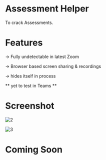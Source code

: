# Assessment Helper
To crack Assessments.

# Features
-> Fully undetectable in latest Zoom

-> Browser based screen sharing & recordings

-> hides itself in process

** yet to test in Teams **

# Screenshot

![2](https://github.com/user-attachments/assets/73675ca9-65d7-4436-98b9-da8fbd70e1d4)

![3](https://github.com/user-attachments/assets/80652d53-138b-4c97-a022-b392250809ec)

# Coming Soon
